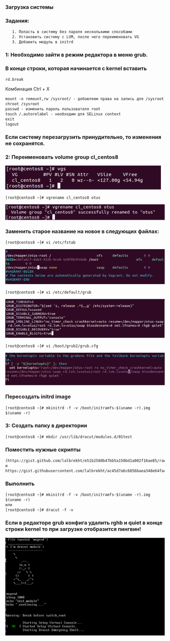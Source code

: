 ### Загрузка системы

### Задания:
```
   1. Попасть в систему без пароля несколькими способами
   2. Установить систему с LVM, после чего переименовать VG
   3. Добавить модуль в initrd
```
### 1: Необходимо зайти в режим редактора в меню grub.
### В конце строки, которая начинается с kernel вставить 
```
rd.break
```
Комбинация Ctrl + X
```
mount -o remount,rw /sysroot/ - добавляем права на запись для /sysroot
chroot /sysroot
passwd - изменить пароль пользователя root
touch /.autorelabel - необходим для SELinux context
exit
logout
```
### Если систему перезагрузить принудительно, то изменения не сохранятся.

### 2: Переименовать volume group cl_centos8
![](https://github.com/ychahovets/otus-hw/blob/main/hw07/001.png)
```
[root@centos8 ~]# vgrename cl_centos8 otus
```
![](https://github.com/ychahovets/otus-hw/blob/main/hw07/002.png)
### Заменить старое название на новое в следующих файлах:
```
[root@centos8 ~]# vi /etc/fstab
```
![](https://github.com/ychahovets/otus-hw/blob/main/hw07/003.png)
```
[root@centos8 ~]# vi /etc/default/grub
```
![](https://github.com/ychahovets/otus-hw/blob/main/hw07/004.png)
```
[root@centos8 ~]# vi /boot/grub2/grub.cfg
```
![](https://github.com/ychahovets/otus-hw/blob/main/hw07/005.png)
### Пересоздать initrd image 
```
[root@centos8 ~]# mkinitrd -f -v /boot/initramfs-$(uname -r).img $(uname -r)
```

### 3: Создать папку в директории 
```
[root@centos8 ~]# mkdir /usr/lib/dracut/modules.d/01test
```
### Поместить нужные скрипты 
```
(https://gist.github.com/lalbrekht/e51b2580b47bb5a150bd1a002f16ae85/raw/80060b7b300e193c187bbcda4d8fdf0e1c066af9/gistfile1.txt и https://gist.githubusercontent.com/lalbrekht/ac45d7a6c6856baea348e64fac43faf0/raw/69598efd5c603df310097b52019dc979e2cb342d/gistfile1.txt)
```
### Выполнить 
```
[root@centos8 ~]# mkinitrd -f -v /boot/initramfs-$(uname -r).img $(uname -r) 
или
[root@centos8 ~]# dracut -f -v
```
### Если в редакторе grub конфига удалить rghb и quiet в конце строки kernel то при загрузке отобразится пингвин! 
![](https://github.com/ychahovets/otus-hw/blob/main/hw07/006.png)
